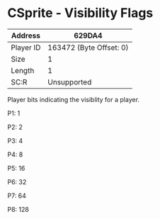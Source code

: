 #  CSprite - Visibility Flags
Address   | 629DA4
----------|-------------
Player ID | 163472 (Byte Offset: 0)
Size 	  | 1
Length 	  | 1
SC:R      | Unsupported

Player bits indicating the visiblity for a player.

P1: 1
P2: 2
P3: 4
P4: 8
P5: 16
P6: 32
P7: 64
P8: 128
